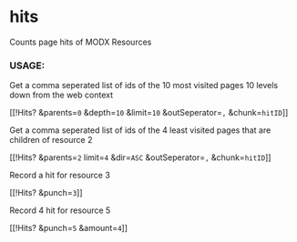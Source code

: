 hits
====

Counts page hits of MODX Resources

### USAGE:
Get a comma seperated list of ids of the 10 most visited pages 10 levels down from the web context

[[!Hits? &parents=`0` &depth=`10` &limit=`10` &outSeperator=`,` &chunk=`hitID`]]

Get a comma seperated list of ids of the 4 least visited pages that are children of resource 2

[[!Hits? &parents=`2` limit=`4` &dir=`ASC`  &outSeperator=`,` &chunk=`hitID`]]

Record a hit for resource 3

[[!Hits? &punch=`3`]]

Record 4 hit for resource 5

[[!Hits? &punch=`5` &amount=`4`]]
